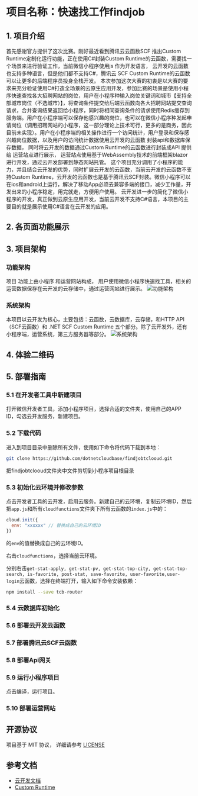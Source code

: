 # 项目名称：快速找工作findjob

## 1. 项目介绍

首先感谢官方提供了这次比赛。刚好最近看到腾讯云云函数SCF 推出Custom Runtime定制化运行功能，正在使用C#封装Custom Runtime的云函数，需要找一个场景来进行验证工作，当前微信小程序使用js 作为开发语言， 云开发的云函数也支持多种语言，但是他们都不支持C#，腾讯云 SCF Custom Runtime的云函数可以让更多的后端程序员投身全栈开发。
本次参加这次大赛的初衷是以大赛的要求来充分验证使用C#打造全场景的云原生应用开发，参加比赛的场景是使用小程序快速查找各大招聘网站的岗位，用户在小程序种输入岗位关键词和城市【支持全部城市岗位（不选城市）】，将查询条件提交给后端云函数向各大招聘网站提交查询请求，合并查询结果返回给小程序，同时将相同查询条件的请求使用Redis缓存到服务端。用户在小程序端可以保存他感兴趣的岗位，也可以在微信小程序种发起申请岗位（调用招聘网站的小程序，这一部分理论上技术可行，更多的是商务，因此目前未实现）。用户在小程序端的相关操作进行一个访问统计，用户登录和保存感兴趣岗位数据，以及用户的访问统计数据使用云开发的云函数 封装api和数据库保存数据， 同时将云开发的数据通过Custom Runtime的云函数进行封装成API 提供给 运营站点进行展示， 运营站点使用基于WebAssembly技术的前端框架blazor 进行开发，通过云开发部署到静态网站托管。
这个项目充分调用了小程序的能力，并且结合云开发的优势，同时扩展云开发的云函数，当前云开发的云函数不支持Custom Runtime，云开发的云函数也是基于腾讯云SCF封装。微信小程序可以在ios和android上运行，解决了移动App必须去兼容多端的接口，减少工作量，开发出来的小程序稳定，用完就走，方便用户使用。 云开发进一步的简化了微信小程序的开发，真正做到云原生应用开发，当前云开发不支持C#语言，本项目的主要目的就是展示使用C#语言在云开发的应用。

## 2. 各页面功能展示

## 3. 项目架构

### 功能架构

项目 功能上由小程序 和运营网站构成， 用户使用微信小程序快速找工具，相关的运营数据保存在云开发的云存储中，通过运营网站进行展示。
![功能架构](https://github.com/dotnetcloudbase/findjobtclooud/tree/master/resources/funcarch.png)

### 系统架构

本项目以云开发为核心，主要包括：云函数，云数据库，云存储，和HTTP API（SCF云函数）和 .NET SCF Custom Runtime 五个部分。除了云开发外，还有小程序端，运营系统，第三方服务器等部分。
![系统架构](https://github.com/dotnetcloudbase/findjobtclooud/tree/master/resources/softarch.png)

## 4. 体验二维码

## 5. 部署指南

### 5.1 在开发者工具中新建项目

打开微信开发者工具，添加小程序项目，选择合适的文件夹，使用自己的APP ID，勾选云开发服务，新建项目。

### 5.2 下载代码

进入到项目目录中删除所有文件，使用如下命令将代码下载到本地：

```bash
git clone https://github.com/dotnetcloudbase/findjobtclooud.git
```
把findjobtclooud文件夹中文件剪切到小程序项目根目录  
### 5.3 初始化云环境并修改参数

点击开发者工具的云开发，启用云服务。新建自己的云环境，复制云环境ID，然后把`app.js`和所有`cloudfunctions`文件夹下所有云函数的`index.js`中的：

```javascript
cloud.init({
  env: "xxxxxx" // 替换成自己的云环境ID
})
```

的`env`的值替换成自己的云环境ID。

右击`cloudfunctions`，选择当前云环境。


分别右击`get-stat-apply, get-stat-pv, get-stat-top-city, get-stat-top-search, is-favorite, post-stat, save-favorite, user-favorite,user-login`云函数，选择在终端打开，输入如下命令安装依赖：

```bash
npm install --save tcb-router
```

### 5.4 云数据库初始化

### 5.6 部署云开发云函数

### 5.7 部署腾讯云SCF云函数

### 5.8 部署Api网关

### 5.9 运行小程序项目

点击编译，运行项目。

### 5.10 部署运营网站

## 开源协议

项目基于 MIT 协议， 详细请参考 [LICENSE](LICENSE) 

## 参考文档

- [云开发文档](https://developers.weixin.qq.com/miniprogram/dev/wxcloud/basis/getting-started.html)
- [Custom Runtime](https://cloud.tencent.com/document/product/583/47274)
